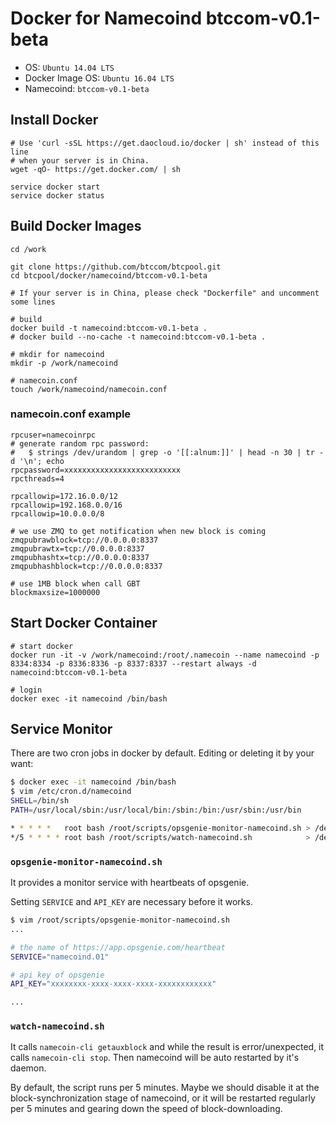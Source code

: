 Docker for Namecoind btccom-v0.1-beta
============================

* OS: `Ubuntu 14.04 LTS`
* Docker Image OS: `Ubuntu 16.04 LTS`
* Namecoind: `btccom-v0.1-beta`

## Install Docker

```
# Use 'curl -sSL https://get.daocloud.io/docker | sh' instead of this line
# when your server is in China.
wget -qO- https://get.docker.com/ | sh

service docker start
service docker status
```

## Build Docker Images

```
cd /work

git clone https://github.com/btccom/btcpool.git
cd btcpool/docker/namecoind/btccom-v0.1-beta

# If your server is in China, please check "Dockerfile" and uncomment some lines

# build
docker build -t namecoind:btccom-v0.1-beta .
# docker build --no-cache -t namecoind:btccom-v0.1-beta .

# mkdir for namecoind
mkdir -p /work/namecoind

# namecoin.conf
touch /work/namecoind/namecoin.conf
```

### namecoin.conf example

```
rpcuser=namecoinrpc
# generate random rpc password:
#   $ strings /dev/urandom | grep -o '[[:alnum:]]' | head -n 30 | tr -d '\n'; echo
rpcpassword=xxxxxxxxxxxxxxxxxxxxxxxxxx
rpcthreads=4

rpcallowip=172.16.0.0/12
rpcallowip=192.168.0.0/16
rpcallowip=10.0.0.0/8

# we use ZMQ to get notification when new block is coming
zmqpubrawblock=tcp://0.0.0.0:8337
zmqpubrawtx=tcp://0.0.0.0:8337
zmqpubhashtx=tcp://0.0.0.0:8337
zmqpubhashblock=tcp://0.0.0.0:8337

# use 1MB block when call GBT
blockmaxsize=1000000
```

## Start Docker Container

```
# start docker
docker run -it -v /work/namecoind:/root/.namecoin --name namecoind -p 8334:8334 -p 8336:8336 -p 8337:8337 --restart always -d namecoind:btccom-v0.1-beta

# login
docker exec -it namecoind /bin/bash
```

## Service Monitor

There are two cron jobs in docker by default. Editing or deleting it by your want:

```bash
$ docker exec -it namecoind /bin/bash
$ vim /etc/cron.d/namecoind
SHELL=/bin/sh
PATH=/usr/local/sbin:/usr/local/bin:/sbin:/bin:/usr/sbin:/usr/bin

* * * * *   root bash /root/scripts/opsgenie-monitor-namecoind.sh > /dev/null 2>&1
*/5 * * * * root bash /root/scripts/watch-namecoind.sh            > /dev/null 2>&1
```

### `opsgenie-monitor-namecoind.sh`

It provides a monitor service with heartbeats of opsgenie.

Setting `SERVICE` and `API_KEY` are necessary before it works.

```bash
$ vim /root/scripts/opsgenie-monitor-namecoind.sh
...

# the name of https://app.opsgenie.com/heartbeat
SERVICE="namecoind.01"

# api key of opsgenie
API_KEY="xxxxxxxx-xxxx-xxxx-xxxx-xxxxxxxxxxxx"

...
```

### `watch-namecoind.sh`
It calls `namecoin-cli getauxblock` and while the result is error/unexpected, it calls `namecoin-cli stop`. Then namecoind will be auto restarted by it's daemon.

By default, the script runs per 5 minutes. Maybe we should disable it at the block-synchronization stage of namecoind, or it will be restarted regularly per 5 minutes and gearing down the speed of block-downloading.


